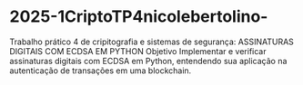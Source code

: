 # 2025-1CriptoTP4nicolebertolino-
Trabalho prático 4 de cripitografia e sistemas de segurança: ASSINATURAS DIGITAIS COM ECDSA EM PYTHON  Objetivo Implementar e verificar assinaturas digitais com ECDSA em Python, entendendo sua aplicação na autenticação de transações em uma blockchain.
